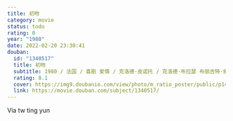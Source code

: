 ```yaml
---
title: 初吻
category: movie
status: todo
rating: 0
year: "1980"
date: 2022-02-20 23:30:41
douban:
  id: "1340517"
  title: 初吻
  subtitle: 1980 / 法国 / 喜剧 爱情 / 克洛德·皮诺托 / 克洛德·布拉瑟 布丽吉特·佛西
  rating: 8.1
  cover: https://img9.doubanio.com/view/photo/m_ratio_poster/public/p1467014754.jpg
  link: https://movie.douban.com/subject/1340517/
---
```


Via tw ting yun 
